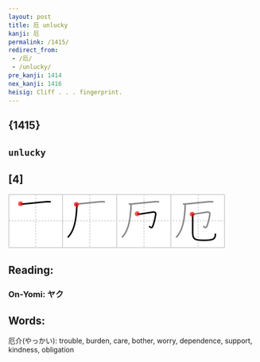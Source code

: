 ```yaml
---
layout: post
title: 厄 unlucky
kanji: 厄
permalink: /1415/
redirect_from:
 - /厄/
 - /unlucky/
pre_kanji: 1414
nex_kanji: 1416
heisig: Cliff . . . fingerprint.
---
```


## {1415}

## `unlucky`

## [4]

<div class="stroke"><img src="../images/E58E84.png" /></div>

## Reading:

### On-Yomi: ヤク

## Words:

厄介(やっかい): trouble, burden, care, bother, worry, dependence, support, kindness, obligation
